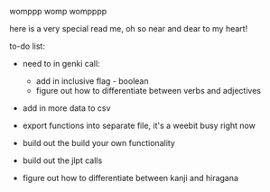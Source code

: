 womppp womp wompppp

here is a very special read me, oh so near and dear to my heart!


to-do list:
- need to in genki call:
    - add in inclusive flag - boolean
    - figure out how to differentiate between verbs and adjectives

- add in more data to csv 
- export functions into separate file, it's a weebit busy right now

- build out the build your own functionality
- build out the jlpt calls 


- figure out how to differentiate between kanji and hiragana